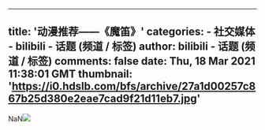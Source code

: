 
---
title: '动漫推荐——《魔笛》'
categories: 
    - 社交媒体
    - bilibili - 话题 (频道 / 标签)
author: bilibili - 话题 (频道 / 标签)
comments: false
date: Thu, 18 Mar 2021 11:38:01 GMT
thumbnail: 'https://i0.hdslb.com/bfs/archive/27a1d00257c867b25d380e2eae7cad9f21d11eb7.jpg'
---

<div>   
NaN<img src="https://i0.hdslb.com/bfs/archive/27a1d00257c867b25d380e2eae7cad9f21d11eb7.jpg" referrerpolicy="no-referrer">   
</div>
            